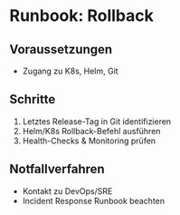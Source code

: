 # Runbook: Rollback

## Voraussetzungen
- Zugang zu K8s, Helm, Git

## Schritte
1. Letztes Release-Tag in Git identifizieren
2. Helm/K8s Rollback-Befehl ausführen
3. Health-Checks & Monitoring prüfen

## Notfallverfahren
- Kontakt zu DevOps/SRE
- Incident Response Runbook beachten

